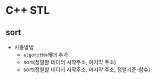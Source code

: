 # C++ STL
## sort
- 사용방법
  - `algorithm`헤더 추가
  - sort(정렬할 데이터 시작주소, 마지막 주소)
  - sort(정렬할 데이터 시작주소, 마지막 주소, 정렬기준-함수)

